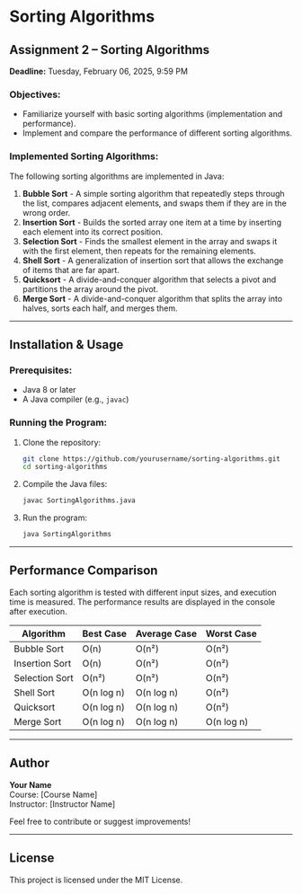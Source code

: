 # Sorting Algorithms

## Assignment 2 – Sorting Algorithms

**Deadline:** Tuesday, February 06, 2025, 9:59 PM

### Objectives:

- Familiarize yourself with basic sorting algorithms (implementation and performance).
- Implement and compare the performance of different sorting algorithms.

### Implemented Sorting Algorithms:

The following sorting algorithms are implemented in Java:

1. **Bubble Sort** - A simple sorting algorithm that repeatedly steps through the list, compares adjacent elements, and swaps them if they are in the wrong order.
2. **Insertion Sort** - Builds the sorted array one item at a time by inserting each element into its correct position.
3. **Selection Sort** - Finds the smallest element in the array and swaps it with the first element, then repeats for the remaining elements.
4. **Shell Sort** - A generalization of insertion sort that allows the exchange of items that are far apart.
5. **Quicksort** - A divide-and-conquer algorithm that selects a pivot and partitions the array around the pivot.
6. **Merge Sort** - A divide-and-conquer algorithm that splits the array into halves, sorts each half, and merges them.

---

## Installation & Usage

### Prerequisites:

- Java 8 or later
- A Java compiler (e.g., `javac`)

### Running the Program:

1. Clone the repository:
   ```bash
   git clone https://github.com/yourusername/sorting-algorithms.git
   cd sorting-algorithms
   ```
2. Compile the Java files:
   ```bash
   javac SortingAlgorithms.java
   ```
3. Run the program:
   ```bash
   java SortingAlgorithms
   ```

---

## Performance Comparison

Each sorting algorithm is tested with different input sizes, and execution time is measured. The performance results are displayed in the console after execution.

| Algorithm      | Best Case  | Average Case | Worst Case |
| -------------- | ---------- | ------------ | ---------- |
| Bubble Sort    | O(n)       | O(n²)        | O(n²)      |
| Insertion Sort | O(n)       | O(n²)        | O(n²)      |
| Selection Sort | O(n²)      | O(n²)        | O(n²)      |
| Shell Sort     | O(n log n) | O(n log n)   | O(n²)      |
| Quicksort      | O(n log n) | O(n log n)   | O(n²)      |
| Merge Sort     | O(n log n) | O(n log n)   | O(n log n) |

---

## Author

**Your Name**\
Course: [Course Name]\
Instructor: [Instructor Name]

Feel free to contribute or suggest improvements!

---

## License

This project is licensed under the MIT License.

